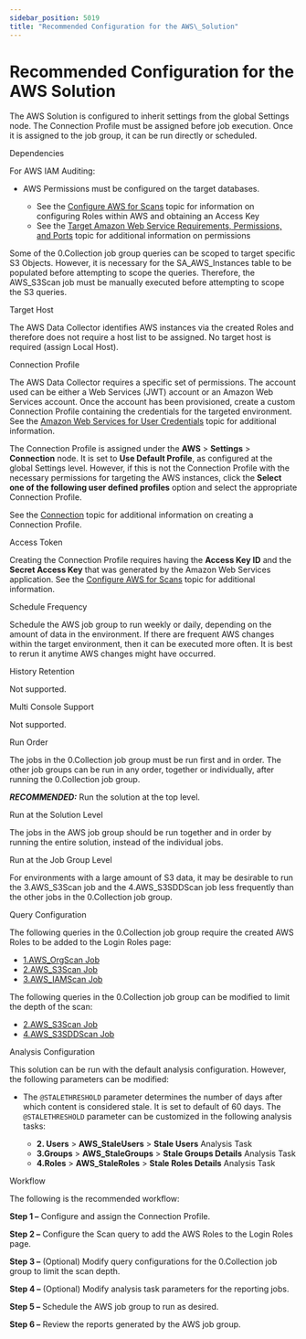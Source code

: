 ```yaml
---
sidebar_position: 5019
title: "Recommended Configuration for the AWS\_Solution"
---
```


# Recommended Configuration for the AWS Solution

The AWS Solution is configured to inherit settings from the global Settings node. The Connection Profile must be assigned before job execution. Once it is assigned to the job group, it can be run directly or scheduled.

Dependencies

For AWS IAM Auditing:

* AWS Permissions must be configured on the target databases.

  * See the [Configure AWS for Scans](../../Requirements/Target/Config/AWS "Configure AWS for Scans") topic for information on configuring Roles within AWS and obtaining an Access Key
  * See the [Target Amazon Web Service Requirements, Permissions, and Ports](../../Requirements/Target/AWS "Target Amazon Web Service Requirements, Permissions, and Ports") topic for additional information on permissions

Some of the 0.Collection job group queries can be scoped to target specific S3 Objects. However, it is necessary for the SA\_AWS\_Instances table to be populated before attempting to scope the queries. Therefore, the AWS\_S3Scan job must be manually executed before attempting to scope the S3 queries.

Target Host

The AWS Data Collector identifies AWS instances via the created Roles and therefore does not require a host list to be assigned. No target host is required (assign Local Host).

Connection Profile

The AWS Data Collector requires a specific set of permissions. The account used can be either a Web Services (JWT) account or an Amazon Web Services account. Once the account has been provisioned, create a custom Connection Profile containing the credentials for the targeted environment. See the [Amazon Web Services for User Credentials](../../Admin/Settings/Connection/Profile/AWS "Amazon Web Services for User Credentials") topic for additional information.

The Connection Profile is assigned under the **AWS** > **Settings** > **Connection** node. It is set to **Use Default Profile**, as configured at the global Settings level. However, if this is not the Connection Profile with the necessary permissions for targeting the AWS instances, click the **Select one of the following user defined profiles** option and select the appropriate Connection Profile.

See the [Connection](../../Admin/Settings/Connection/Overview "Connection") topic for additional information on creating a Connection Profile.

Access Token

Creating the Connection Profile requires having the **Access Key ID** and the **Secret Access Key** that was generated by the Amazon Web Services application. See the [Configure AWS for Scans](../../Requirements/Target/Config/AWS "Configure AWS for Scans") topic for additional information.

Schedule Frequency

Schedule the AWS job group to run weekly or daily, depending on the amount of data in the environment. If there are frequent AWS changes within the target environment, then it can be executed more often. It is best to rerun it anytime AWS changes might have occurred.

History Retention

Not supported.

Multi Console Support

Not supported.

Run Order

The jobs in the 0.Collection job group must be run first and in order. The other job groups can be run in any order, together or individually, after running the 0.Collection job group.

***RECOMMENDED:*** Run the solution at the top level.

Run at the Solution Level

The jobs in the AWS job group should be run together and in order by running the entire solution, instead of the individual jobs.

Run at the Job Group Level

For environments with a large amount of S3 data, it may be desirable to run the 3.AWS\_S3Scan job and the 4.AWS\_S3SDDScan job less frequently than the other jobs in the 0.Collection job group.

Query Configuration

The following queries in the 0.Collection job group require the created AWS Roles to be added to the Login Roles page:

* [1.AWS\_OrgScan Job](Collection/1.AWS_OrgScan "1.AWS_OrgScan Job")
* [2.AWS\_S3Scan Job](Collection/2.AWS_S3Scan "2.AWS_S3Scan Job")
* [3.AWS\_IAMScan Job](Collection/3.AWS_IAMScan "3.AWS_IAMScan Job")

The following queries in the 0.Collection job group can be modified to limit the depth of the scan:

* [2.AWS\_S3Scan Job](Collection/2.AWS_S3Scan "2.AWS_S3Scan Job")
* [4.AWS\_S3SDDScan Job](Collection/4.AWS_S3SDDScan "4.AWS_S3SDDScan Job")

Analysis Configuration

This solution can be run with the default analysis configuration. However, the following parameters can be modified:

* The `@STALETHRESHOLD` parameter determines the number of days after which content is considered stale. It is set to default of 60 days. The `@STALETHRESHOLD` parameter can be customized in the following analysis tasks:

  * **2. Users** > **AWS\_StaleUsers** > **Stale Users** Analysis Task
  * **3.Groups** > **AWS\_StaleGroups** > **Stale Groups Details** Analysis Task
  * **4.Roles** > **AWS\_StaleRoles** > **Stale Roles Details** Analysis Task

Workflow

The following is the recommended workflow:

**Step 1 –** Configure and assign the Connection Profile.

**Step 2 –** Configure the Scan query to add the AWS Roles to the Login Roles page.

**Step 3 –** (Optional) Modify query configurations for the 0.Collection job group to limit the scan depth.

**Step 4 –** (Optional) Modify analysis task parameters for the reporting jobs.

**Step 5 –** Schedule the AWS job group to run as desired.

**Step 6 –** Review the reports generated by the AWS job group.